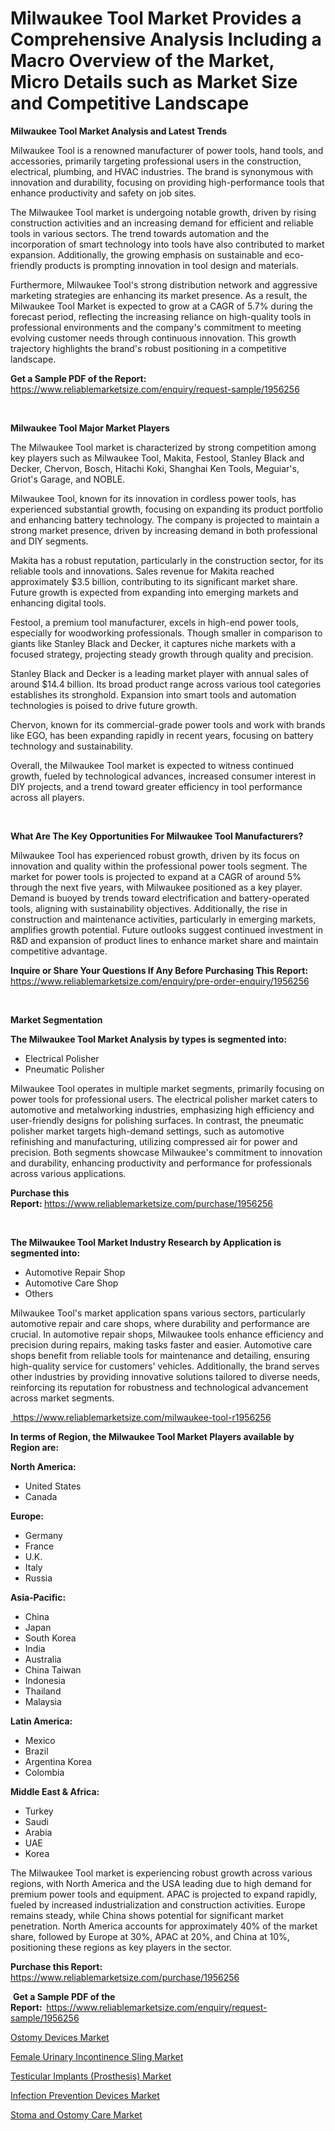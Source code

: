 <p><h1>Milwaukee Tool Market Provides a Comprehensive Analysis Including a Macro Overview of the Market, Micro Details such as Market Size and Competitive Landscape</h1></p><p><strong>Milwaukee Tool Market Analysis and Latest Trends</strong></p>
<p><p>Milwaukee Tool is a renowned manufacturer of power tools, hand tools, and accessories, primarily targeting professional users in the construction, electrical, plumbing, and HVAC industries. The brand is synonymous with innovation and durability, focusing on providing high-performance tools that enhance productivity and safety on job sites.</p><p>The Milwaukee Tool market is undergoing notable growth, driven by rising construction activities and an increasing demand for efficient and reliable tools in various sectors. The trend towards automation and the incorporation of smart technology into tools have also contributed to market expansion. Additionally, the growing emphasis on sustainable and eco-friendly products is prompting innovation in tool design and materials.</p><p>Furthermore, Milwaukee Tool's strong distribution network and aggressive marketing strategies are enhancing its market presence. As a result, the Milwaukee Tool Market is expected to grow at a CAGR of 5.7% during the forecast period, reflecting the increasing reliance on high-quality tools in professional environments and the company's commitment to meeting evolving customer needs through continuous innovation. This growth trajectory highlights the brand's robust positioning in a competitive landscape.</p></p>
<p><strong>Get a Sample PDF of the Report:&nbsp;</strong> <a href="https://www.reliablemarketsize.com/enquiry/request-sample/1956256?utm_campaign=1590&utm_medium=2&utm_source=Github&utm_content=ia&utm_term=02112024&utm_id=milwaukee-tool">https://www.reliablemarketsize.com/enquiry/request-sample/1956256</a></p>
<p>&nbsp;</p>
<p><strong>Milwaukee Tool Major Market Players</strong></p>
<p><p>The Milwaukee Tool market is characterized by strong competition among key players such as Milwaukee Tool, Makita, Festool, Stanley Black and Decker, Chervon, Bosch, Hitachi Koki, Shanghai Ken Tools, Meguiar's, Griot's Garage, and NOBLE. </p><p>Milwaukee Tool, known for its innovation in cordless power tools, has experienced substantial growth, focusing on expanding its product portfolio and enhancing battery technology. The company is projected to maintain a strong market presence, driven by increasing demand in both professional and DIY segments.</p><p>Makita has a robust reputation, particularly in the construction sector, for its reliable tools and innovations. Sales revenue for Makita reached approximately $3.5 billion, contributing to its significant market share. Future growth is expected from expanding into emerging markets and enhancing digital tools.</p><p>Festool, a premium tool manufacturer, excels in high-end power tools, especially for woodworking professionals. Though smaller in comparison to giants like Stanley Black and Decker, it captures niche markets with a focused strategy, projecting steady growth through quality and precision.</p><p>Stanley Black and Decker is a leading market player with annual sales of around $14.4 billion. Its broad product range across various tool categories establishes its stronghold. Expansion into smart tools and automation technologies is poised to drive future growth.</p><p>Chervon, known for its commercial-grade power tools and work with brands like EGO, has been expanding rapidly in recent years, focusing on battery technology and sustainability.</p><p>Overall, the Milwaukee Tool market is expected to witness continued growth, fueled by technological advances, increased consumer interest in DIY projects, and a trend toward greater efficiency in tool performance across all players.</p></p>
<p>&nbsp;</p>
<p><strong>What Are The Key Opportunities For Milwaukee Tool Manufacturers?</strong></p>
<p><p>Milwaukee Tool has experienced robust growth, driven by its focus on innovation and quality within the professional power tools segment. The market for power tools is projected to expand at a CAGR of around 5% through the next five years, with Milwaukee positioned as a key player. Demand is buoyed by trends toward electrification and battery-operated tools, aligning with sustainability objectives. Additionally, the rise in construction and maintenance activities, particularly in emerging markets, amplifies growth potential. Future outlooks suggest continued investment in R&D and expansion of product lines to enhance market share and maintain competitive advantage.</p></p>
<p><strong>Inquire or Share Your Questions If Any Before Purchasing This Report:</strong> <a href="https://www.reliablemarketsize.com/enquiry/pre-order-enquiry/1956256?utm_campaign=1590&utm_medium=2&utm_source=Github&utm_content=ia&utm_term=02112024&utm_id=milwaukee-tool">https://www.reliablemarketsize.com/enquiry/pre-order-enquiry/1956256</a></p>
<p>&nbsp;</p>
<p><strong>Market Segmentation</strong></p>
<p><strong>The Milwaukee Tool Market Analysis by types is segmented into:</strong></p>
<p><ul><li>Electrical Polisher</li><li>Pneumatic Polisher</li></ul></p>
<p><p>Milwaukee Tool operates in multiple market segments, primarily focusing on power tools for professional users. The electrical polisher market caters to automotive and metalworking industries, emphasizing high efficiency and user-friendly designs for polishing surfaces. In contrast, the pneumatic polisher market targets high-demand settings, such as automotive refinishing and manufacturing, utilizing compressed air for power and precision. Both segments showcase Milwaukee's commitment to innovation and durability, enhancing productivity and performance for professionals across various applications.</p></p>
<p><strong>Purchase this Report:&nbsp;</strong><a href="https://www.reliablemarketsize.com/purchase/1956256?utm_campaign=1590&utm_medium=2&utm_source=Github&utm_content=ia&utm_term=02112024&utm_id=milwaukee-tool">https://www.reliablemarketsize.com/purchase/1956256</a></p>
<p>&nbsp;</p>
<p><strong>The Milwaukee Tool Market Industry Research by Application is segmented into:</strong></p>
<p><ul><li>Automotive Repair Shop</li><li>Automotive Care Shop</li><li>Others</li></ul></p>
<p><p>Milwaukee Tool's market application spans various sectors, particularly automotive repair and care shops, where durability and performance are crucial. In automotive repair shops, Milwaukee tools enhance efficiency and precision during repairs, making tasks faster and easier. Automotive care shops benefit from reliable tools for maintenance and detailing, ensuring high-quality service for customers' vehicles. Additionally, the brand serves other industries by providing innovative solutions tailored to diverse needs, reinforcing its reputation for robustness and technological advancement across market segments.</p></p>
<p><a href="https://www.reliablemarketsize.com/milwaukee-tool-r1956256?utm_campaign=1590&utm_medium=2&utm_source=Github&utm_content=ia&utm_term=02112024&utm_id=milwaukee-tool">&nbsp;https://www.reliablemarketsize.com/milwaukee-tool-r1956256</a></p>
<p><strong>In terms of Region, the Milwaukee Tool Market Players available by Region are:</strong></p>
<p>
    <p> <strong> North America: </strong>
        <ul>
            <li>United States</li>
            <li>Canada</li>
        </ul>
        </p> 
    <p> <strong> Europe: </strong>
        <ul>
            <li>Germany</li>
            <li>France</li>
            <li>U.K.</li>
            <li>Italy</li>
            <li>Russia</li>
        </ul>
        </p> 
    <p> <strong> Asia-Pacific: </strong>
        <ul>
            <li>China</li>
            <li>Japan</li>
            <li>South Korea</li>
            <li>India</li>
            <li>Australia</li>
            <li>China Taiwan</li>
            <li>Indonesia</li>
            <li>Thailand</li>
            <li>Malaysia</li>
        </ul>
        </p> 
    <p> <strong> Latin America: </strong>
        <ul>
            <li>Mexico</li>
            <li>Brazil</li>
            <li>Argentina Korea</li>
            <li>Colombia</li>
        </ul>
        </p> 
    <p> <strong> Middle East & Africa: </strong>
        <ul>
            <li>Turkey</li>
            <li>Saudi</li>
            <li>Arabia</li>
            <li>UAE</li>
            <li>Korea</li>
        </ul>
    </p>
    </p>
<p><p>The Milwaukee Tool market is experiencing robust growth across various regions, with North America and the USA leading due to high demand for premium power tools and equipment. APAC is projected to expand rapidly, fueled by increased industrialization and construction activities. Europe remains steady, while China shows potential for significant market penetration. North America accounts for approximately 40% of the market share, followed by Europe at 30%, APAC at 20%, and China at 10%, positioning these regions as key players in the sector.</p></p>
<p><strong>Purchase this Report: </strong><a href="https://www.reliablemarketsize.com/purchase/1956256?utm_campaign=1590&utm_medium=2&utm_source=Github&utm_content=ia&utm_term=02112024&utm_id=milwaukee-tool">https://www.reliablemarketsize.com/purchase/1956256</a></p>
<p>&nbsp;<strong>Get a Sample PDF of the Report:&nbsp;&nbsp;</strong><a href="https://www.reliablemarketsize.com/enquiry/request-sample/1956256?utm_campaign=1590&utm_medium=2&utm_source=Github&utm_content=ia&utm_term=02112024&utm_id=milwaukee-tool">https://www.reliablemarketsize.com/enquiry/request-sample/1956256</a></p>
<p><strong></strong></p>
<p><p><a href="https://www.linkedin.com/pulse/global-ostomy-devices-market-product-types-applications-wsphf?utm_campaign=1590&utm_medium=2&utm_source=Github&utm_content=ia&utm_term=02112024&utm_id=milwaukee-tool">Ostomy Devices Market</a></p><p><a href="https://www.linkedin.com/pulse/digital-transformation-female-urinary-incontinence-sling-744ef?utm_campaign=1590&utm_medium=2&utm_source=Github&utm_content=ia&utm_term=02112024&utm_id=milwaukee-tool">Female Urinary Incontinence Sling Market</a></p><p><a href="https://www.linkedin.com/pulse/testicular-implants-prosthesis-market-report-product-5qjzf?utm_campaign=1590&utm_medium=2&utm_source=Github&utm_content=ia&utm_term=02112024&utm_id=milwaukee-tool">Testicular Implants (Prosthesis) Market</a></p><p><a href="https://www.linkedin.com/pulse/infection-prevention-devices-value-chain-analysis-from-raw-qet4f?utm_campaign=1590&utm_medium=2&utm_source=Github&utm_content=ia&utm_term=02112024&utm_id=milwaukee-tool">Infection Prevention Devices Market</a></p><p><a href="https://www.linkedin.com/pulse/stoma-ostomy-care-market-growth-segmentation-regional-6ev9f?utm_campaign=1590&utm_medium=2&utm_source=Github&utm_content=ia&utm_term=02112024&utm_id=milwaukee-tool">Stoma and Ostomy Care Market</a></p></p>
